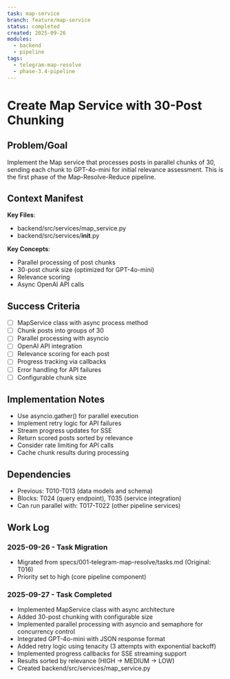 ```yaml
---
task: map-service
branch: feature/map-service
status: completed
created: 2025-09-26
modules:
  - backend
  - pipeline
tags:
  - telegram-map-resolve
  - phase-3.4-pipeline
---
```


# Create Map Service with 30-Post Chunking

## Problem/Goal
Implement the Map service that processes posts in parallel chunks of 30, sending each chunk to GPT-4o-mini for initial relevance assessment. This is the first phase of the Map-Resolve-Reduce pipeline.

## Context Manifest
**Key Files**:
- backend/src/services/map_service.py
- backend/src/services/__init__.py

**Key Concepts**:
- Parallel processing of post chunks
- 30-post chunk size (optimized for GPT-4o-mini)
- Relevance scoring
- Async OpenAI API calls

## Success Criteria
- [ ] MapService class with async process method
- [ ] Chunk posts into groups of 30
- [ ] Parallel processing with asyncio
- [ ] OpenAI API integration
- [ ] Relevance scoring for each post
- [ ] Progress tracking via callbacks
- [ ] Error handling for API failures
- [ ] Configurable chunk size

## Implementation Notes
- Use asyncio.gather() for parallel execution
- Implement retry logic for API failures
- Stream progress updates for SSE
- Return scored posts sorted by relevance
- Consider rate limiting for API calls
- Cache chunk results during processing

## Dependencies
- Previous: T010-T013 (data models and schema)
- Blocks: T024 (query endpoint), T035 (service integration)
- Can run parallel with: T017-T022 (other pipeline services)

## Work Log
### 2025-09-26 - Task Migration
- Migrated from specs/001-telegram-map-resolve/tasks.md (Original: T016)
- Priority set to high (core pipeline component)

### 2025-09-27 - Task Completed
- Implemented MapService class with async architecture
- Added 30-post chunking with configurable size
- Implemented parallel processing with asyncio and semaphore for concurrency control
- Integrated GPT-4o-mini with JSON response format
- Added retry logic using tenacity (3 attempts with exponential backoff)
- Implemented progress callbacks for SSE streaming support
- Results sorted by relevance (HIGH → MEDIUM → LOW)
- Created backend/src/services/map_service.py